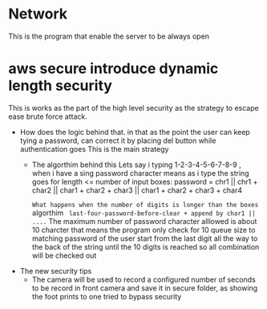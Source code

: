 # Network
This is the program that enable the server to be always open 

# aws secure introduce dynamic length security
This is works as the part of the high level security as the strategy to escape ease brute force attack.
- How does the logic behind that. in that as the point the user can keep tying a password, can correct it by placing del button while authentication goes This is the main strategy
  - The algorthim behind this 
      Lets say i typing 1-2-3-4-5-6-7-8-9 , when i have a sing password character means as i type the string goes
          for length <= number of input boxes:
              password = chr1 || chr1 + char2 || char1 + char2 + char3 || char1 + char2 + char3 + char4

      `What happens when the number of digits is longer than the boxes`
        algorthim
          ``` last-four-password-before-clear + append by char1 || ....```
       The maximum number of password character alllowed is about 10 charcter that means the program only check for 10 queue size to matching password of the user start from the last digit all
        the way to the back of the string until the 10 digits is reached so all combination will be checked out  
- The new security tips
   - The camera will be used to record a configured number of seconds to be record in front camera and save it in secure folder, as showing the foot prints to one tried to bypass security
